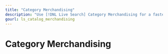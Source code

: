 ```yaml
---
title: "Category Merchandising"
description: "Use [!DNL Live Search] Category Merchandising for a faster shopping experience."
gourl: ls_catalog_merchandising
---
```


# Category Merchandising

